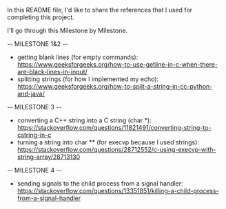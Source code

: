 In this README file, I'd like to share the references that I used for completing this project.

I'll go through this Milestone by Milestone.

-- MILESTONE 1&2 --
- getting blank lines (for empty commands): https://www.geeksforgeeks.org/how-to-use-getline-in-c-when-there-are-black-lines-in-input/
- splitting strings (for how I implemented my echo): https://www.geeksforgeeks.org/how-to-split-a-string-in-cc-python-and-java/

-- MILESTONE 3 --
- converting a C++ string into a C string (char *): https://stackoverflow.com/questions/11821491/converting-string-to-cstring-in-c 
- turning a string into char ** (for execvp because I used strings): https://stackoverflow.com/questions/28712552/c-using-execvp-with-string-array/28713130

-- MILESTONE 4 -- 
- sending signals to the child process from a signal handler: https://stackoverflow.com/questions/13351851/killing-a-child-process-from-a-signal-handler
